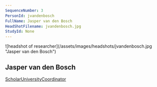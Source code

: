 ```yaml
---
SequenceNumber: 3
PersonId: jvandenbosch
FullName: Jasper van den Bosch
HeadShotFilename: jvandenbosch.jpg
StudyId: None
---
```

<a name="jvandenbosch">
![headshot of researcher](/assets/images/headshots/jvandenbosch.jpg "Jasper van den Bosch")

## Jasper van den Bosch





[Scholar](https://scholar.google.com/citations?user=XQ3-JHgAAAAJ&hl=en)[University](https://www.birmingham.ac.uk/staff/profiles/psychology/bosch-jasper-van-den.aspx)[Coordinator]("coordinator")